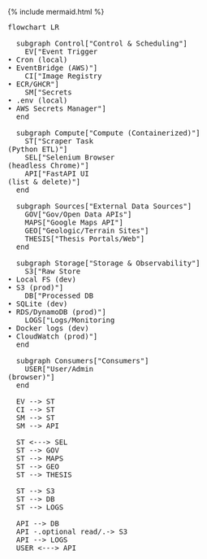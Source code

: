 {% include mermaid.html %}

<pre class="mermaid">
flowchart LR

  subgraph Control["Control & Scheduling"]
    EV["Event Trigger<br>• Cron (local)<br>• EventBridge (AWS)"]
    CI["Image Registry<br>• ECR/GHCR"]
    SM["Secrets<br>• .env (local)<br>• AWS Secrets Manager"]
  end

  subgraph Compute["Compute (Containerized)"]
    ST["Scraper Task<br>(Python ETL)"]
    SEL["Selenium Browser<br>(headless Chrome)"]
    API["FastAPI UI<br>(list & delete)"]
  end

  subgraph Sources["External Data Sources"]
    GOV["Gov/Open Data APIs"]
    MAPS["Google Maps API"]
    GEO["Geologic/Terrain Sites"]
    THESIS["Thesis Portals/Web"]
  end

  subgraph Storage["Storage & Observability"]
    S3["Raw Store<br>• Local FS (dev)<br>• S3 (prod)"]
    DB["Processed DB<br>• SQLite (dev)<br>• RDS/DynamoDB (prod)"]
    LOGS["Logs/Monitoring<br>• Docker logs (dev)<br>• CloudWatch (prod)"]
  end

  subgraph Consumers["Consumers"]
    USER["User/Admin<br>(browser)"]
  end

  EV --> ST
  CI --> ST
  SM --> ST
  SM --> API

  ST <---> SEL
  ST --> GOV
  ST --> MAPS
  ST --> GEO
  ST --> THESIS

  ST --> S3
  ST --> DB
  ST --> LOGS

  API --> DB
  API -.optional read/.-> S3
  API --> LOGS
  USER <---> API
</pre>
